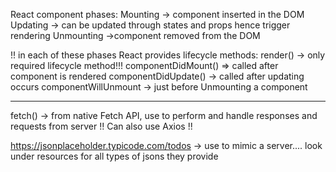 React component phases:
Mounting -> component inserted in the DOM
Updating -> can be updated through states and props hence trigger rendering
Unmounting ->component removed from the DOM

!! in each of these phases React provides lifecycle methods:
render() -> only required lifecycle method!!!
componentDidMount() => called after component is rendered
componentDidUpdate() -> called after updating occurs
componentWillUnmount -> just before Unmounting a component

-------------------------
fetch() -> from native Fetch API, use to perform and handle responses and requests from server
!! Can also use Axios !!

https://jsonplaceholder.typicode.com/todos -> use to mimic a server.... look under resources for all types of jsons they provide